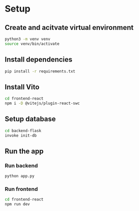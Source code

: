 # Setup
## Create and acitvate virtual environment
```sh
python3 -m venv venv 
source venv/bin/activate
```

## Install dependencies
```sh
pip install -r requirements.txt
```

## Install Vito
```sh	
cd frontend-react
npm i -D @vitejs/plugin-react-swc
```

## Setup database
```sh
cd backend-flask
invoke init-db
```

## Run the app
### Run backend
```sh
python app.py
```

### Run frontend
```sh
cd frontend-react
npm run dev
```